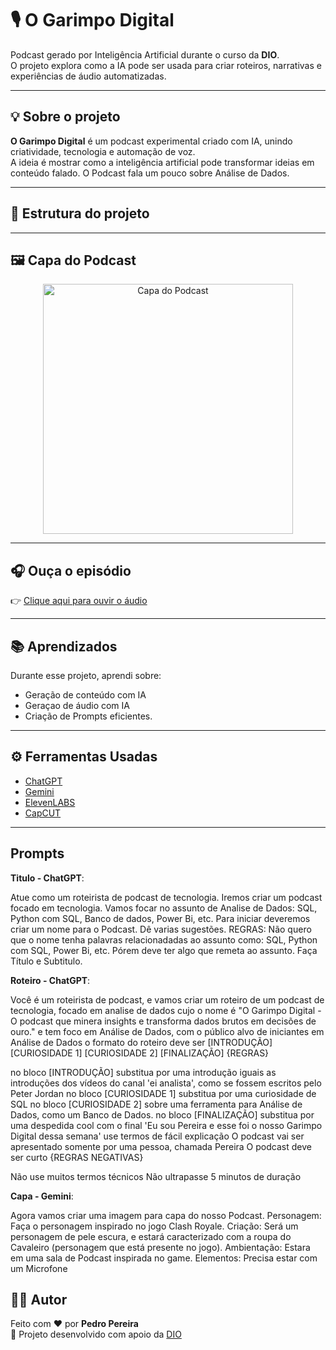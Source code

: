 # 🎙️ O Garimpo Digital

Podcast gerado por Inteligência Artificial durante o curso da **DIO**.  
O projeto explora como a IA pode ser usada para criar roteiros, narrativas e experiências de áudio automatizadas.

---

## 💡 Sobre o projeto

**O Garimpo Digital** é um podcast experimental criado com IA, unindo criatividade, tecnologia e automação de voz.  
A ideia é mostrar como a inteligência artificial pode transformar ideias em conteúdo falado. O Podcast fala um pouco sobre Análise de Dados.

---

## 🚀 Estrutura do projeto


---

## 🖼️ Capa do Podcast

<p align="center">
  <img src="assets/Gemini_Generated_Image_yyh8w8yyh8w8yyh8.png" alt="Capa do Podcast" width="400px">
</p>


---

## 🎧 Ouça o episódio

👉 [Clique aqui para ouvir o áudio](Garimpo-Digital1.MP3)

---

## 📚 Aprendizados

Durante esse projeto, aprendi sobre:
- Geração de conteúdo com IA
- Geraçao de áudio com IA
- Criação de Prompts eficientes.

---

## ⚙️ Ferramentas Usadas

- [ChatGPT](https://chat.openai.com/)
- [Gemini](https://gemini.google.com/app?hl=pt-BR)
- [ElevenLABS](https://elevenlabs.io/?gad_source=1&gad_campaignid=23092110430&gbraid=0AAAAAqiHkX1iX0klFk_k8sANB2xKwDmP9&gclid=CjwKCAjwx-zHBhBhEiwA7Kjq6wmtSNWHZcrYVsdT5JVp21sFOyepweLss2hg9LD80TIOjBzVW9GC-RoCA54QAvD_BwE)
- [CapCUT](https://www.capcut.com/pt-br/)

---
## Prompts

**Titulo - ChatGPT**: 

Atue como um roteirista de podcast de tecnologia. Iremos criar um podcast focado em tecnologia. Vamos focar no assunto de Analise de Dados: SQL, Python com SQL, Banco de dados, Power Bi, etc. 
Para iniciar deveremos criar um nome para o Podcast. Dê varias sugestões.
REGRAS: 
Não quero que o nome tenha palavras relacionadadas ao assunto como: SQL, Python com SQL, Power Bi, etc.
Pórem deve ter  algo que remeta ao assunto.
Faça Título e Subtitulo.

**Roteiro - ChatGPT**:

Você é um roteirista de podcast, e vamos criar um  roteiro de um podcast de tecnologia, focado em analise de dados cujo o nome é "O Garimpo Digital - O podcast que minera insights e transforma dados brutos em decisões de ouro." e tem foco em Análise de Dados,  com o público alvo de iniciantes em  Análise de Dados
o formato do roteiro deve ser
[INTRODUÇÃO]
[CURIOSIDADE 1]
[CURIOSIDADE 2]
[FINALIZAÇÃO]
{REGRAS}

no bloco [INTRODUÇÃO] substitua por uma introdução iguais as introduções dos vídeos do canal 'ei analista', como se fossem escritos pelo Peter Jordan
no bloco [CURIOSIDADE 1] substitua por uma curiosidade de SQL
no bloco [CURIOSIDADE 2] sobre uma ferramenta para Análise de Dados, como um Banco de Dados. 
no bloco [FINALIZAÇÃO] substitua por uma despedida cool com o final 'Eu sou Pereira e esse foi o nosso Garimpo Digital dessa semana'
use termos de fácil explicação
O podcast vai ser apresentado somente por uma pessoa, chamada Pereira
O podcast deve ser curto
{REGRAS NEGATIVAS}

Não use muitos termos técnicos
Não ultrapasse 5 minutos de duração

**Capa - Gemini**:

Agora vamos criar uma imagem para capa do nosso Podcast.
Personagem: Faça o personagem inspirado no jogo Clash Royale.
Criação: Será um personagem de pele escura, e estará caracterizado com a roupa do Cavaleiro (personagem que está presente no jogo).
Ambientação: Estara em uma sala de Podcast inspirada no game.
Elementos: Precisa estar com um Microfone


## 👨‍💻 Autor
Feito com ❤️ por **Pedro Pereira**  
📍 Projeto desenvolvido com apoio da [DIO](https://www.dio.me/)
